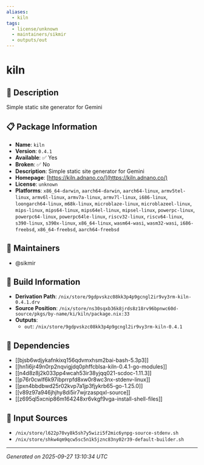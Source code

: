 ```yaml
---
aliases:
  - kiln
tags:
  - license/unknown
  - maintainers/sikmir
  - outputs/out
---
```


# kiln

## 📝 Description

Simple static site generator for Gemini

## 📋 Package Information

- **Name**: `kiln`
- **Version**: `0.4.1`
- **Available**: ✅ Yes
- **Broken**: ✅ No
- **Description**: Simple static site generator for Gemini
- **Homepage**: [https://kiln.adnano.co/](https://kiln.adnano.co/)
- **License**: `unknown`
- **Platforms**: `x86_64-darwin`, `aarch64-darwin`, `aarch64-linux`, `armv5tel-linux`, `armv6l-linux`, `armv7a-linux`, `armv7l-linux`, `i686-linux`, `loongarch64-linux`, `m68k-linux`, `microblaze-linux`, `microblazeel-linux`, `mips-linux`, `mips64-linux`, `mips64el-linux`, `mipsel-linux`, `powerpc-linux`, `powerpc64-linux`, `powerpc64le-linux`, `riscv32-linux`, `riscv64-linux`, `s390-linux`, `s390x-linux`, `x86_64-linux`, `wasm64-wasi`, `wasm32-wasi`, `i686-freebsd`, `x86_64-freebsd`, `aarch64-freebsd`
## 👥 Maintainers

- @sikmir


## 🔧 Build Information

- **Derivation Path**: `/nix/store/9gdpvskzc08kk3p4p9gcngl2ir9vy3rm-kiln-0.4.1.drv`
- **Source Position**: `/nix/store/ns30sqxb36k8jrds8z18rv96bpnwc60d-source/pkgs/by-name/ki/kiln/package.nix:33`
- **Outputs**:
  - `out`:  `/nix/store/9gdpvskzc08kk3p4p9gcngl2ir9vy3rm-kiln-0.4.1`

## 🔗 Dependencies

- [[bjsb6wdjykafnkixq156qdvmxhsm2bai-bash-5.3p3]]
- [[hn1i6jr49n0rp2nqvigjdq0phffcblsa-kiln-0.4.1-go-modules]]
- [[n4d8z8j2k033pp4wcah53ir38yjqq021-scdoc-1.11.3]]
- [[p76r0cwlf6k97ibprrpfd8xw0r8wc3nx-stdenv-linux]]
- [[pxn4bbdbwd25r02kvp7a1jp3fjykrb65-go-1.25.0]]
- [[v89z97a946jhjhy8di5ir7wjrzaspqxl-source]]
- [[z695ql5xcnip86m164248xr6vkgf9vga-install-shell-files]]

## 📁 Input Sources

- `/nix/store/l622p70vy8k5sh7y5wizi5f2mic6ynpg-source-stdenv.sh`
- `/nix/store/shkw4qm9qcw5sc5n1k5jznc83ny02r39-default-builder.sh`

---
*Generated on 2025-09-27 13:10:34 UTC*
